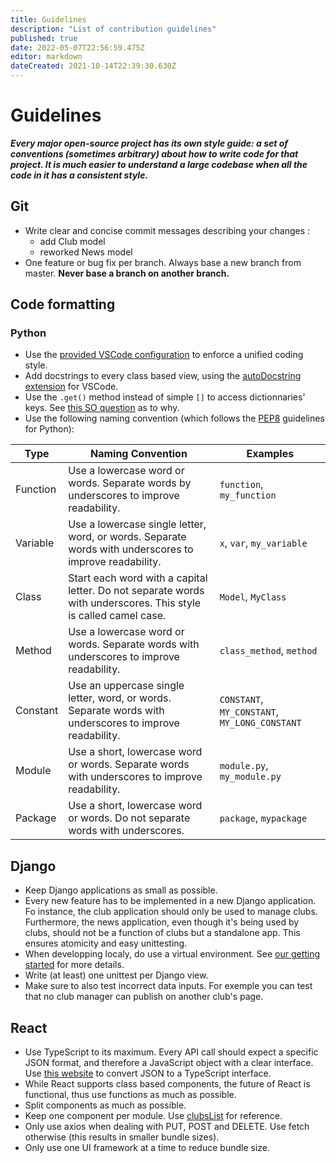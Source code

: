 ```yaml
---
title: Guidelines
description: "List of contribution guidelines"
published: true
date: 2022-05-07T22:56:59.475Z
editor: markdown
dateCreated: 2021-10-14T22:39:30.630Z
---
```


# Guidelines

**_Every major open-source project has its own style guide: a set of conventions (sometimes arbitrary) about how to write code for that project. It is much easier to understand a large codebase when all the code in it has a consistent style._**

## Git

- Write clear and concise commit messages describing your changes :
  - add Club model
  - reworked News model
- One feature or bug fix per branch. Always base a new branch from master. **Never base a branch on another branch.**

## Code formatting

### Python

- Use the [provided VSCode configuration](https://github.com/nantral-platform/nantralPlatform/blob/master/.vscode/settings-sample.json) to enforce a unified coding style.
- Add docstrings to every class based view, using the [autoDocstring extension](https://marketplace.visualstudio.com/items?itemName=njpwerner.autodocstring) for VSCode.
- Use the `.get()` method instead of simple `[]` to access dictionnaries' keys. See [this SO question](https://stackoverflow.com/questions/11041405/why-dict-getkey-instead-of-dictkey) as to why.
- Use the following naming convention (which follows the [PEP8](https://peps.python.org/pep-0008/) guidelines for Python):

<table class="table table-hover">
<thead>
<tr>
<th>Type</th>
<th>Naming Convention</th>
<th>Examples</th>
</tr>
</thead>
<tbody>
<tr>
<td>Function</td>
<td>Use a lowercase word or words. Separate words by underscores to improve readability.</td>
<td><code>function</code>, <code>my_function</code></td>
</tr>
<tr>
<td>Variable</td>
<td>Use a lowercase single letter, word, or words. Separate words with underscores to improve readability.</td>
<td><code>x</code>, <code>var</code>, <code>my_variable</code></td>
</tr>
<tr>
<td>Class</td>
<td>Start each word with a capital letter. Do not separate words with underscores. This style is called camel case.</td>
<td><code>Model</code>, <code>MyClass</code></td>
</tr>
<tr>
<td>Method</td>
<td>Use a lowercase word or words. Separate words with underscores to improve readability.</td>
<td><code>class_method</code>, <code>method</code></td>
</tr>
<tr>
<td>Constant</td>
<td>Use an uppercase single letter, word, or words. Separate words with underscores to improve readability.</td>
<td><code>CONSTANT</code>, <code>MY_CONSTANT</code>, <code>MY_LONG_CONSTANT</code></td>
</tr>
<tr>
<td>Module</td>
<td>Use a short, lowercase word or words. Separate words with underscores to improve readability.</td>
<td><code>module.py</code>, <code>my_module.py</code></td>
</tr>
<tr>
<td>Package</td>
<td>Use a short, lowercase word or words. Do not separate words with underscores.</td>
<td><code>package</code>, <code>mypackage</code></td>
</tr>
</tbody>
</table>

## Django

- Keep Django applications as small as possible.
- Every new feature has to be implemented in a new Django application. Fo instance, the club application should only be used to manage clubs. Furthermore, the news application, even though it's being used by clubs, should not be a function of clubs but a standalone app. This ensures atomicity and easy unittesting.
- When developping localy, do use a virtual environment. See [our getting started](/en/local_dev/get-started#h-2-server) for more details.
- Write (at least) one unittest per Django view.
- Make sure to also test incorrect data inputs. For exemple you can test that no club manager can publish on another club's page.

## React

- Use TypeScript to its maximum. Every API call should expect a specific JSON format, and therefore a JavaScript object with a clear interface. Use [this website](https://quicktype.io/typescript) to convert JSON to a TypeScript interface.
- While React supports class based components, the future of React is functional, thus use functions as much as possible.
- Split components as much as possible.
- Keep one component per module. Use [clubsList](https://github.com/nantral-platform/nantralPlatform/blob/master/frontend/src/containers/clubsList.tsx) for reference.
- Only use axios when dealing with PUT, POST and DELETE. Use fetch otherwise (this results in smaller bundle sizes).
- Only use one UI framework at a time to reduce bundle size.
